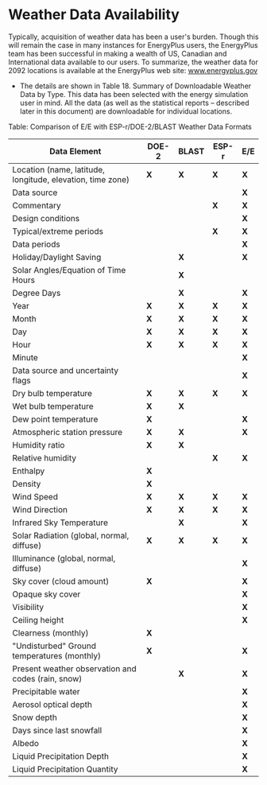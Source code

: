 # Weather Data Availability

Typically, acquisition of weather data has been a user's burden. Though this will remain the case in many instances for EnergyPlus users, the EnergyPlus team has been successful in making a wealth of US, Canadian and International data available to our users. To summarize, the weather data for 2092 locations is available at the EnergyPlus web site: www.energyplus.gov

- The details are shown in Table 18. Summary of Downloadable Weather Data by Type.   This data has been selected with the energy simulation user in mind. All the data (as well as the statistical reports – described later in this document) are downloadable for individual locations.

Table: Comparison of E/E with ESP-r/DOE-2/BLAST Weather Data Formats

Data Element |DOE-2|BLAST|ESP-r|E/E
-------------|-----|-----|-----|---
Location (name, latitude, longitude, elevation, time zone)|**X**|**X**|**X**|**X**
Data source||||**X**
Commentary|||**X**|**X**
Design conditions||||**X**
Typical/extreme periods|||**X**|**X**
Data periods||||**X**
Holiday/Daylight Saving||**X**||**X**
Solar Angles/Equation of Time Hours||**X**||
Degree Days||**X**||**X**
Year|**X**|**X**|**X**|**X**
Month|**X**|**X**|**X**|**X**
Day|**X**|**X**|**X**|**X**
Hour|**X**|**X**|**X**|**X**
Minute||||**X**
Data source and uncertainty flags||||**X**
Dry bulb temperature|**X**|**X**|**X**|**X**
Wet bulb temperature|**X**|**X**||
Dew point temperature|**X**|||**X**
Atmospheric station pressure|**X**|**X**||**X**
Humidity ratio|**X**|**X**||
Relative humidity|||**X**|**X**
Enthalpy|**X**|||
Density|**X**|||
Wind Speed |**X**|**X**|**X**|**X**
Wind Direction|**X**|**X**|**X**|**X**
Infrared Sky Temperature||**X**||**X**
Solar Radiation (global, normal, diffuse)|**X**|**X**|**X**|**X**
Illuminance (global, normal, diffuse)||||**X**
Sky cover (cloud amount)|**X**|||**X**
Opaque sky cover||||**X**
Visibility||||**X**
Ceiling height||||**X**
Clearness (monthly)|**X**|||
"Undisturbed" Ground temperatures (monthly)|**X**|||**X**
Present weather observation and codes (rain, snow)||**X**||**X**
Precipitable water||||**X**
Aerosol optical depth||||**X**
Snow depth||||**X**
Days since last snowfall||||**X**
Albedo||||**X**
Liquid Precipitation Depth||||**X**
Liquid Precipitation Quantity||||**X**
